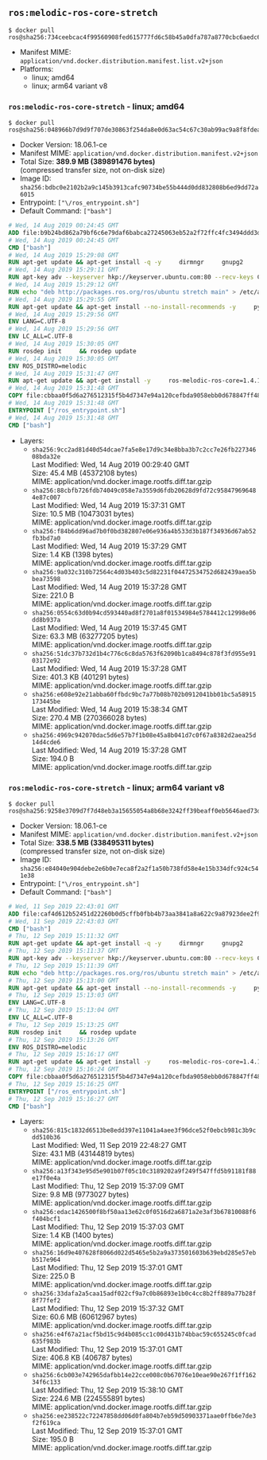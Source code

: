 ## `ros:melodic-ros-core-stretch`

```console
$ docker pull ros@sha256:734ceebcac4f99560908fed615777fd6c58b45a0dfa787a8770cbc6aedc69a95
```

-	Manifest MIME: `application/vnd.docker.distribution.manifest.list.v2+json`
-	Platforms:
	-	linux; amd64
	-	linux; arm64 variant v8

### `ros:melodic-ros-core-stretch` - linux; amd64

```console
$ docker pull ros@sha256:048966b7d9d9f707de30863f254da8e0d63ac54c67c30ab99ac9a8f8fdeaca49
```

-	Docker Version: 18.06.1-ce
-	Manifest MIME: `application/vnd.docker.distribution.manifest.v2+json`
-	Total Size: **389.9 MB (389891476 bytes)**  
	(compressed transfer size, not on-disk size)
-	Image ID: `sha256:bdbc0e2102b2a9c145b3913cafc90734be55b444d0dd832808b6ed9dd72a6015`
-	Entrypoint: `["\/ros_entrypoint.sh"]`
-	Default Command: `["bash"]`

```dockerfile
# Wed, 14 Aug 2019 00:24:45 GMT
ADD file:b9b24bd862a79bf6c6e79daf6babca27245063eb52a2f72ffc4fc3494ddd3d48 in / 
# Wed, 14 Aug 2019 00:24:45 GMT
CMD ["bash"]
# Wed, 14 Aug 2019 15:29:08 GMT
RUN apt-get update && apt-get install -q -y     dirmngr     gnupg2     && rm -rf /var/lib/apt/lists/*
# Wed, 14 Aug 2019 15:29:11 GMT
RUN apt-key adv --keyserver hkp://keyserver.ubuntu.com:80 --recv-keys C1CF6E31E6BADE8868B172B4F42ED6FBAB17C654
# Wed, 14 Aug 2019 15:29:12 GMT
RUN echo "deb http://packages.ros.org/ros/ubuntu stretch main" > /etc/apt/sources.list.d/ros1-latest.list
# Wed, 14 Aug 2019 15:29:55 GMT
RUN apt-get update && apt-get install --no-install-recommends -y     python-rosdep     python-rosinstall     python-vcstools     && rm -rf /var/lib/apt/lists/*
# Wed, 14 Aug 2019 15:29:56 GMT
ENV LANG=C.UTF-8
# Wed, 14 Aug 2019 15:29:56 GMT
ENV LC_ALL=C.UTF-8
# Wed, 14 Aug 2019 15:30:05 GMT
RUN rosdep init     && rosdep update
# Wed, 14 Aug 2019 15:30:05 GMT
ENV ROS_DISTRO=melodic
# Wed, 14 Aug 2019 15:31:47 GMT
RUN apt-get update && apt-get install -y     ros-melodic-ros-core=1.4.1-0*     && rm -rf /var/lib/apt/lists/*
# Wed, 14 Aug 2019 15:31:48 GMT
COPY file:cbbaa0f5d6a276512315f5b4d7347e94a120cefbda9058ebb0d678847ff4837f in / 
# Wed, 14 Aug 2019 15:31:48 GMT
ENTRYPOINT ["/ros_entrypoint.sh"]
# Wed, 14 Aug 2019 15:31:48 GMT
CMD ["bash"]
```

-	Layers:
	-	`sha256:9cc2ad81d40d54dcae7fa5e8e17d9c34e8bba3b7c2cc7e26fb22734608bda32e`  
		Last Modified: Wed, 14 Aug 2019 00:29:40 GMT  
		Size: 45.4 MB (45372108 bytes)  
		MIME: application/vnd.docker.image.rootfs.diff.tar.gzip
	-	`sha256:88cbfb726fdb74049c058e7a3559d6fdb20628d9fd72c958479696484e87c007`  
		Last Modified: Wed, 14 Aug 2019 15:37:31 GMT  
		Size: 10.5 MB (10473031 bytes)  
		MIME: application/vnd.docker.image.rootfs.diff.tar.gzip
	-	`sha256:f84b6dd96ad7b0f0bd382807e06e936a4b533d3b187f34936d67ab52fb3bd7a0`  
		Last Modified: Wed, 14 Aug 2019 15:37:29 GMT  
		Size: 1.4 KB (1398 bytes)  
		MIME: application/vnd.docker.image.rootfs.diff.tar.gzip
	-	`sha256:9a032c310b72564c4d03b403c5d82231f04472534752d682439aea5bbea73598`  
		Last Modified: Wed, 14 Aug 2019 15:37:28 GMT  
		Size: 221.0 B  
		MIME: application/vnd.docker.image.rootfs.diff.tar.gzip
	-	`sha256:0554c63d0b94cd593440ad8f2701a8f01534984e5784412c12998e06dd8b937a`  
		Last Modified: Wed, 14 Aug 2019 15:37:45 GMT  
		Size: 63.3 MB (63277205 bytes)  
		MIME: application/vnd.docker.image.rootfs.diff.tar.gzip
	-	`sha256:51dc37b732d1b4c776c6c8da5763f62090b1ca8494c878f3fd955e9103172e92`  
		Last Modified: Wed, 14 Aug 2019 15:37:28 GMT  
		Size: 401.3 KB (401291 bytes)  
		MIME: application/vnd.docker.image.rootfs.diff.tar.gzip
	-	`sha256:e608e92e21abba60ffbdc9bc7a77b08b702b0912041bb01bc5a58915173445be`  
		Last Modified: Wed, 14 Aug 2019 15:38:34 GMT  
		Size: 270.4 MB (270366028 bytes)  
		MIME: application/vnd.docker.image.rootfs.diff.tar.gzip
	-	`sha256:4969c942070dac5d6e57b7f1b08e45a8b041d7c0f67a8382d2aea25d14d4cde6`  
		Last Modified: Wed, 14 Aug 2019 15:37:28 GMT  
		Size: 194.0 B  
		MIME: application/vnd.docker.image.rootfs.diff.tar.gzip

### `ros:melodic-ros-core-stretch` - linux; arm64 variant v8

```console
$ docker pull ros@sha256:9258e3709d7f7d48eb3a15655054a8b68e3242ff39beaff0eb5646aed73d4731
```

-	Docker Version: 18.06.1-ce
-	Manifest MIME: `application/vnd.docker.distribution.manifest.v2+json`
-	Total Size: **338.5 MB (338495311 bytes)**  
	(compressed transfer size, not on-disk size)
-	Image ID: `sha256:e84040e904debe2e6b0e7eca8f2a2f1a50b738fd58e4e15b334dfc924c541e38`
-	Entrypoint: `["\/ros_entrypoint.sh"]`
-	Default Command: `["bash"]`

```dockerfile
# Wed, 11 Sep 2019 22:43:01 GMT
ADD file:caf4d612b52451d22260b0d5cffb0fbb4b73aa3841a8a622c9a87923dee2f910 in / 
# Wed, 11 Sep 2019 22:43:03 GMT
CMD ["bash"]
# Thu, 12 Sep 2019 15:11:32 GMT
RUN apt-get update && apt-get install -q -y     dirmngr     gnupg2     && rm -rf /var/lib/apt/lists/*
# Thu, 12 Sep 2019 15:11:37 GMT
RUN apt-key adv --keyserver hkp://keyserver.ubuntu.com:80 --recv-keys C1CF6E31E6BADE8868B172B4F42ED6FBAB17C654
# Thu, 12 Sep 2019 15:11:39 GMT
RUN echo "deb http://packages.ros.org/ros/ubuntu stretch main" > /etc/apt/sources.list.d/ros1-latest.list
# Thu, 12 Sep 2019 15:13:00 GMT
RUN apt-get update && apt-get install --no-install-recommends -y     python-rosdep     python-rosinstall     python-vcstools     && rm -rf /var/lib/apt/lists/*
# Thu, 12 Sep 2019 15:13:03 GMT
ENV LANG=C.UTF-8
# Thu, 12 Sep 2019 15:13:04 GMT
ENV LC_ALL=C.UTF-8
# Thu, 12 Sep 2019 15:13:25 GMT
RUN rosdep init     && rosdep update
# Thu, 12 Sep 2019 15:13:26 GMT
ENV ROS_DISTRO=melodic
# Thu, 12 Sep 2019 15:16:17 GMT
RUN apt-get update && apt-get install -y     ros-melodic-ros-core=1.4.1-0*     && rm -rf /var/lib/apt/lists/*
# Thu, 12 Sep 2019 15:16:24 GMT
COPY file:cbbaa0f5d6a276512315f5b4d7347e94a120cefbda9058ebb0d678847ff4837f in / 
# Thu, 12 Sep 2019 15:16:25 GMT
ENTRYPOINT ["/ros_entrypoint.sh"]
# Thu, 12 Sep 2019 15:16:27 GMT
CMD ["bash"]
```

-	Layers:
	-	`sha256:815c1832d6513be8edd397e11041a4aee3f96dce52f0ebcb981c3b9cdd510b36`  
		Last Modified: Wed, 11 Sep 2019 22:48:27 GMT  
		Size: 43.1 MB (43144819 bytes)  
		MIME: application/vnd.docker.image.rootfs.diff.tar.gzip
	-	`sha256:a13f343e95d5e901b07f05c10c3189202a9f249f547ffd5b91181f88e17f0e4a`  
		Last Modified: Thu, 12 Sep 2019 15:37:09 GMT  
		Size: 9.8 MB (9773027 bytes)  
		MIME: application/vnd.docker.image.rootfs.diff.tar.gzip
	-	`sha256:edac1426500f8bf50aa13e62c0f0516d2a6871a2e3af3b67810088f6f404bcf1`  
		Last Modified: Thu, 12 Sep 2019 15:37:03 GMT  
		Size: 1.4 KB (1400 bytes)  
		MIME: application/vnd.docker.image.rootfs.diff.tar.gzip
	-	`sha256:16d9e407628f8066d022d5465e5b2a9a373501603b639ebd285e57ebb517e964`  
		Last Modified: Thu, 12 Sep 2019 15:37:01 GMT  
		Size: 225.0 B  
		MIME: application/vnd.docker.image.rootfs.diff.tar.gzip
	-	`sha256:33dafa2a5caa15adf022cf9a7c0b86893e1b0c4cc8b2ff889a77b28f8f77fef2`  
		Last Modified: Thu, 12 Sep 2019 15:37:32 GMT  
		Size: 60.6 MB (60612967 bytes)  
		MIME: application/vnd.docker.image.rootfs.diff.tar.gzip
	-	`sha256:e4f67a21acf5bd15c9d4b085cc1c00d431b74bbac59c655245c0fcad635f983b`  
		Last Modified: Thu, 12 Sep 2019 15:37:01 GMT  
		Size: 406.8 KB (406787 bytes)  
		MIME: application/vnd.docker.image.rootfs.diff.tar.gzip
	-	`sha256:6cb003e742965dafbb14e22cce008c0b67076e10eae90e267f1ff16234f6c133`  
		Last Modified: Thu, 12 Sep 2019 15:38:10 GMT  
		Size: 224.6 MB (224555891 bytes)  
		MIME: application/vnd.docker.image.rootfs.diff.tar.gzip
	-	`sha256:ee238522c72247858dd06d0fa804b7eb59d50903371aae0ffb6e7de3f2f619ca`  
		Last Modified: Thu, 12 Sep 2019 15:37:01 GMT  
		Size: 195.0 B  
		MIME: application/vnd.docker.image.rootfs.diff.tar.gzip
